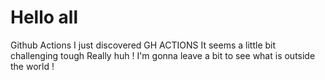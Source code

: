 # Hello all 
Github Actions
I just discovered GH ACTIONS
It seems a little bit challenging tough
Really huh !
I'm gonna leave a bit to see what is outside the world !